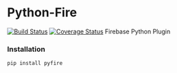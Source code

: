 # Python-Fire
[![Build Status](https://travis-ci.org/andela-cnnadi/python-fire.svg?branch=master)](https://travis-ci.org/andela-cnnadi/python-fire) [![Coverage Status](https://coveralls.io/repos/github/andela-cnnadi/python-fire/badge.svg?branch=master)](https://coveralls.io/github/andela-cnnadi/python-fire?branch=master)
Firebase Python Plugin

### Installation
```
pip install pyfire
```
